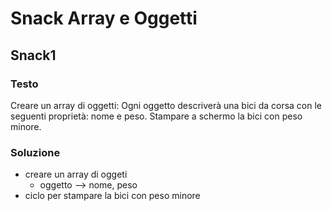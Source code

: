 # Snack Array e Oggetti

## Snack1

### Testo

Creare un array di oggetti:
Ogni oggetto descriverà una bici da corsa con le seguenti proprietà: nome e peso.
Stampare a schermo la bici con peso minore.

### Soluzione

- creare un array di oggeti
    - oggetto --> nome, peso
- ciclo per stampare la bici con peso minore